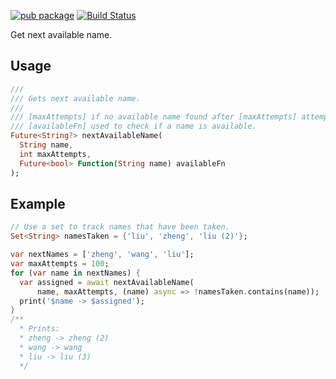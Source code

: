 [![pub package](https://img.shields.io/pub/v/next_available_name.svg)](https://pub.dev/packages/next_available_name)
[![Build Status](https://github.com/flutter-cavalry/next_available_name/workflows/Build/badge.svg)](https://github.com/flutter-cavalry/next_available_name/actions)

Get next available name.

## Usage

```dart
///
/// Gets next available name.
///
/// [maxAttempts] if no available name found after [maxAttempts] attempts, null is returned.
/// [availableFn] used to check if a name is available.
Future<String?> nextAvailableName(
  String name,
  int maxAttempts,
  Future<bool> Function(String name) availableFn
);
```

## Example

```dart
// Use a set to track names that have been taken.
Set<String> namesTaken = {'liu', 'zheng', 'liu (2)'};

var nextNames = ['zheng', 'wang', 'liu'];
var maxAttempts = 100;
for (var name in nextNames) {
  var assigned = await nextAvailableName(
      name, maxAttempts, (name) async => !namesTaken.contains(name));
  print('$name -> $assigned');
}
/**
  * Prints:
  * zheng -> zheng (2)
  * wang -> wang
  * liu -> liu (3)
  */
```
